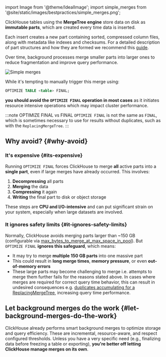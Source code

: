 import Image from '@theme/IdealImage';
import simple_merges from '@site/static/images/bestpractices/simple_merges.png';


ClickHouse tables using the **MergeTree engine** store data on disk as **immutable parts**, which are created every time data is inserted. 

Each insert creates a new part containing sorted, compressed column files, along with metadata like indexes and checksums. For a detailed description of part structures and how they are formed we recommend this [guide](/parts).

Over time, background processes merge smaller parts into larger ones to reduce fragmentation and improve query performance.

<Image img={simple_merges} size="md" alt="Simple merges" />

While it's tempting to manually trigger this merge using:

```sql
OPTIMIZE TABLE <table> FINAL;
```

**you should avoid the `OPTIMIZE FINAL` operation in most cases** as it initiates 
resource intensive operations which may impact cluster performance.

:::note OPTIMIZE FINAL vs FINAL
`OPTIMIZE FINAL` is not the same as `FINAL`, which is sometimes necessary to use 
for results without duplicates, such as with the `ReplacingMergeTree`.
:::

## Why avoid?  {#why-avoid}

### It's expensive {#its-expensive}

Running `OPTIMIZE FINAL` forces ClickHouse to merge **all** active parts into a **single part**, even if large merges have already occurred. This involves:

1. **Decompressing** all parts
2. **Merging** the data
3. **Compressing** it again
4. **Writing** the final part to disk or object storage

These steps are **CPU and I/O-intensive** and can put significant strain on your system, especially when large datasets are involved.

### It ignores safety limits {#it-ignores-safety-limits}

Normally, ClickHouse avoids merging parts larger than ~150 GB (configurable via [max_bytes_to_merge_at_max_space_in_pool](/operations/settings/merge-tree-settings#max_bytes_to_merge_at_max_space_in_pool)). But `OPTIMIZE FINAL` **ignores this safeguard**, which means:

* It may try to merge **multiple 150 GB parts** into one massive part
* This could result in **long merge times**, **memory pressure**, or even **out-of-memory errors**
* These large parts may become challenging to merge i.e. attempts to merge them further fails for the reasons stated above. In cases where merges are required for correct query time behavior, this can result in undesired consequences e.g. [duplicates accumulating for a ReplacingMergeTree](/guides/developer/deduplication#using-replacingmergetree-for-upserts), increasing query time performance.

## Let background merges do the work {#let-background-merges-do-the-work}

ClickHouse already performs smart background merges to optimize storage and query efficiency. These are incremental, resource-aware, and respect configured thresholds. Unless you have a very specific need (e.g., finalizing data before freezing a table or exporting), **you're better off letting ClickHouse manage merges on its own**.

